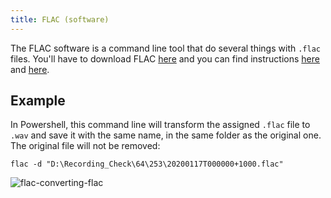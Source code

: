 ```yaml
---
title: FLAC (software)
---
```


The FLAC software is a command line tool that do several things with `.flac`
files. You'll have to download FLAC [here](https://xiph.org/flac/download.html)
and you can find instructions [here](https://xiph.org/flac/documentation.html)
and  [here](https://xiph.org/flac/documentation_tools.html).

## Example

In Powershell, this command line will transform the assigned `.flac` file to
`.wav` and save it with the same name, in the same folder as the original one.
The original file will not be removed:

```
flac -d "D:\Recording_Check\64\253\20200117T000000+1000.flac"
```
![flac-converting-flac](flac-converting-flac.JPG)